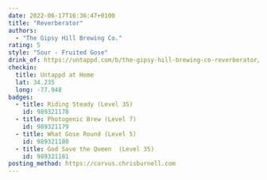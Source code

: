 ```yaml
---
date: 2022-06-17T16:36:47+0100
title: "Reverberator"
authors:
  - "The Gipsy Hill Brewing Co."
rating: 5
style: "Sour - Fruited Gose"
drink_of: https://untappd.com/b/the-gipsy-hill-brewing-co-reverberator/4819189
checkin:
  title: Untappd at Home
  lat: 34.235
  long: -77.948
badges:
  - title: Riding Steady (Level 35)
    id: 989321178
  - title: Photogenic Brew (Level 7)
    id: 989321179
  - title: What Gose Round (Level 5)
    id: 989321180
  - title: God Save the Queen  (Level 35)
    id: 989321181
posting_method: https://corvus.chrisburnell.com
---
```

